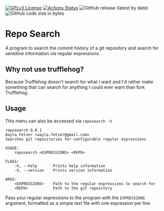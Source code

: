 [![GPLv3 License](https://img.shields.io/badge/License-GPL%20v3-yellow.svg)](https://opensource.org/licenses/GPL-3.0)
[![Actions Status](https://github.com/aaylafetzer/RustCloneGitProfile/workflows/Build/badge.svg)](https://github.com/aaylafetzer/repo-search/actions)
![GitHub release (latest by date)](https://img.shields.io/github/v/release/aaylafetzer/repo-search)
![GitHub code size in bytes](https://img.shields.io/github/languages/code-size/aaylafetzer/repo-search)
# Repo Search
A program to search the commit history of a git repository and search for sensitive information via regular expressions.

## Why not use trufflehog?
Because Trufflehog doesn't search for what I want and I'd rather make something that can search for anything I could ever want than fork Trufflehog. 

## Usage
This menu can also be accessed via ``reposearch -h``
```
reposearch 0.0.1
Aayla Fetzer <aayla.fetzer@gmail.com>
Searches git repositories for configurable regular expressions

USAGE:
    reposearch <EXPRESSIONS> <REPO>

FLAGS:
    -h, --help       Prints help information
    -V, --version    Prints version information

ARGS:
    <EXPRESSIONS>    Path to the regular expressions to search for
    <REPO>           Path to the git repository
```

Pass your regular expressions to the program with the ``EXPRESSIONS`` argument, formatted as a simple text file with one expression per line.